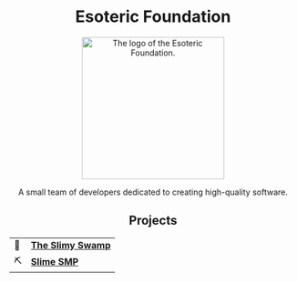 <h1 align=center> Esoteric Foundation </h1>

<div align=center> <img src="https://github.com/EsotericFoundation/logo/releases/download/0.2.2-rounded/esoteric-foundation-logo-0.2.2-rounded.png" alt="The logo of the Esoteric Foundation." height=250 width=250> </div>

<p align=center>A small team of developers dedicated to creating high-quality software.</p>

<h2 align=center> Projects </h2>

<table align="center">
  <tr>
    <td>🌳</td>
    <td><b><a href="https://www.github.com/TheSlimySwamp">The Slimy Swamp</a></b></td>
  </tr>
  <tr>
    <td>⛏️</td>
    <td><b><a href="https://www.github.com/SlimeSMP">Slime SMP</a></b></td>
  </tr>
</table>
